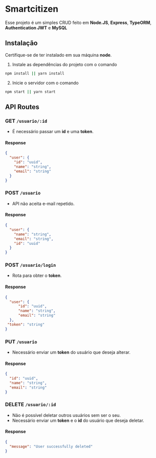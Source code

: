 # Smartcitizen

Esse projeto é um simples CRUD feito em **Node.JS**, **Express**, **TypeORM**, **Authentication JWT** e **MySQL**


## Instalação

Certifique-se de ter instalado em sua máquina **node**. 


1) Instale as dependências do projeto com o comando

```bash
npm install || yarn install
```
2) Inicie o servidor com o comando
```bash
npm start || yarn start
```


## API Routes


### GET ```/usuario/:id```
- É necessário passar um **id** e uma **token**.

#### Response

```json
{
  "user": {
    "id": "uuid",
    "name": "string",
    "email": "string"
  }
}
```

### POST ```/usuario```
- API não aceita e-mail repetido.

#### Response

```json
{
  "user": {
    "name": "string",
    "email": "string",
    "id": "uuid"
  }
}
```

### POST ```/usuario/login```

- Rota para obter o **token**.

#### Response

```json
{   
  "user": {
      "id": "uuid",
      "name": "string",
      "email": "string"   
  },
 "token": "string"
}
```

### PUT ```/usuario```

- Necessário enviar um **token** do usuário que deseja alterar.

#### Response

```json
{
  "id": "uuid",
  "name": "string",
  "email": "string"
}
```

### DELETE ```/usuario/:id```

- Não é possível deletar outros usuários sem ser o seu.
- Necessário enviar um **token** e o **id** do usuário que deseja deletar.

#### Response

```json
{
  "message": "User successfully deleted"
}
```





